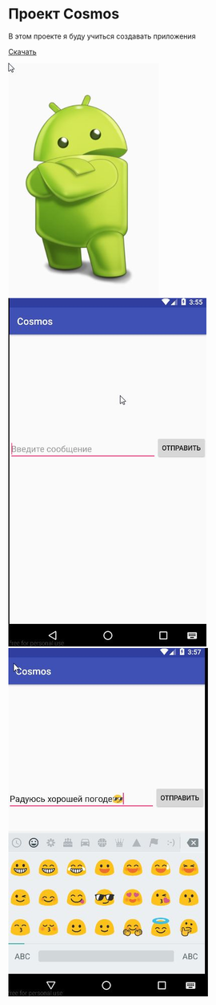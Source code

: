 Проект Cosmos
========================

В этом проекте я буду учиться создавать приложения 

[Скачать](https://www.yandex.ru/)

![](info/скриншот-1.jpg)
![](info/скриншот-2.jpg)
![](info/скриншот-3.jpg)